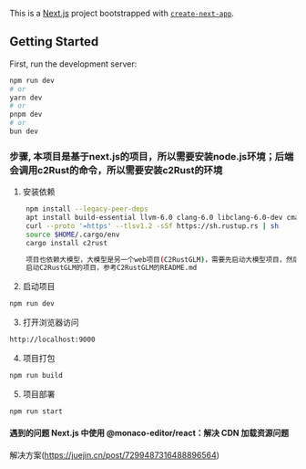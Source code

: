 This is a [Next.js](https://nextjs.org/) project bootstrapped with [`create-next-app`](https://github.com/vercel/next.js/tree/canary/packages/create-next-app).

## Getting Started

First, run the development server:

```bash
npm run dev
# or
yarn dev
# or
pnpm dev
# or
bun dev
```

### 步骤, 本项目是基于next.js的项目，所以需要安装node.js环境；后端会调用c2Rust的命令，所以需要安装c2Rust的环境
1. 安装依赖
```bash
    npm install --legacy-peer-deps
    apt install build-essential llvm-6.0 clang-6.0 libclang-6.0-dev cmake libssl-dev pkg-config
    curl --proto '=https' --tlsv1.2 -sSf https://sh.rustup.rs | sh
    source $HOME/.cargo/env
    cargo install c2rust
```
```bash
    项目也依赖大模型，大模型是另一个web项目(C2RustGLM)，需要先启动大模型项目，然后再启动本项目
    启动C2RustGLM的项目，参考C2RustGLM的README.md
```
2. 启动项目
```bash
npm run dev
```
3. 打开浏览器访问
```bash
http://localhost:9000
```

4. 项目打包
```bash
npm run build
```

5. 项目部署
```bash
npm run start
```

#### 遇到的问题 Next.js 中使用 @monaco-editor/react：解决 CDN 加载资源问题
解决方案(https://juejin.cn/post/7299487316488896564)

